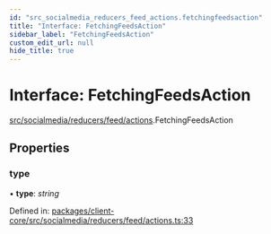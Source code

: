 ```yaml
---
id: "src_socialmedia_reducers_feed_actions.fetchingfeedsaction"
title: "Interface: FetchingFeedsAction"
sidebar_label: "FetchingFeedsAction"
custom_edit_url: null
hide_title: true
---
```


# Interface: FetchingFeedsAction

[src/socialmedia/reducers/feed/actions](../modules/src_socialmedia_reducers_feed_actions.md).FetchingFeedsAction

## Properties

### type

• **type**: *string*

Defined in: [packages/client-core/src/socialmedia/reducers/feed/actions.ts:33](https://github.com/xr3ngine/xr3ngine/blob/65dfcf39a/packages/client-core/src/socialmedia/reducers/feed/actions.ts#L33)
